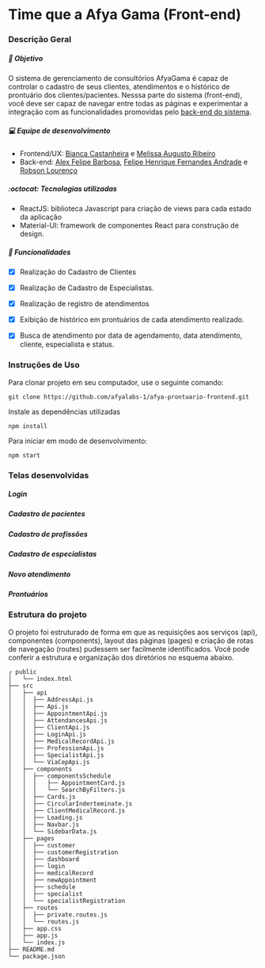 # Time que a Afya Gama (Front-end) 


### Descrição Geral

##### :dart: Objetivo

O sistema de gerenciamento de consultórios AfyaGama é capaz de controlar o cadastro de seus clientes, atendimentos e o histórico de prontuário dos clientes/pacientes.
Nesssa parte do sistema (front-end), você deve ser capaz de navegar entre todas as páginas e experimentar a integração com as funcionalidades promovidas pelo [back-end do sistema](https://github.com/afyalabs-1/afya-prontuario-backend). 

##### :computer: Equipe de desenvolvimento
- Frontend/UX: [Bianca Castanheira](https://github.com/BiancaCastanheira) e [Melissa Augusto Ribeiro](https://github.com/melissarib)
- Back-end: [Alex Felipe Barbosa](https://github.com/AlexFelipeBarbosa), [Felipe Henrique Fernandes Andrade](https://github.com/fellipehfa) e [Robson Lourenço](https://github.com/robinhosl2008)

##### :octocat: Tecnologias utilizadas
- ReactJS: biblioteca Javascript para criação de views para cada estado da aplicação 
- Material-UI: framework de componentes React para construção de design.

##### :memo: Funcionalidades 
- [x] Realização do Cadastro de Clientes 
- [x] Realização de Cadastro de Especialistas.
- [x] Realização de registro de atendimentos 
- [x] Exibição de histórico em prontuários de cada atendimento realizado.
- [x] Busca de atendimento por data de agendamento, data atendimento, cliente, especialista e status.


### Instruções de Uso
    
Para clonar projeto em seu computador, use o seguinte comando:

    git clone https://github.com/afyalabs-1/afya-prontuario-frontend.git
        
Instale as dependências utilizadas 

    npm install
        
Para iniciar em modo de desenvolvimento:

    npm start 

### Telas desenvolvidas
##### Login
##### Cadastro de pacientes
##### Cadastro de profissões
##### Cadastro de especialistas
##### Novo atendimento
##### Prontuários




### Estrutura do projeto

O projeto foi estruturado de forma em que as requisições aos serviços (api), componentes (components), layout das páginas (pages) e criação de rotas de navegação (routes) pudessem ser facilmente identificados. Você pode conferir a estrutura e organização dos diretórios no esquema abaixo.

    ┌ public            
    │   └── index.html
    ├── src
    │   ├── api 
    │   │  ├── AddressApi.js 
    │   │  ├── Api.js 
    │   │  ├── AppointmentApi.js 
    │   │  ├── AttendancesApi.js
    │   │  ├── ClientApi.js 
    │   │  ├── LoginApi.js
    │   │  ├── MedicalRecordApi.js
    │   │  ├── ProfessionApi.js 
    │   │  ├── SpecialistApi.js
    │   │  └── ViaCepApi.js
    │   ├── components
    │   │  ├── componentsSchedule 
    │   │  │   ├── AppointmentCard.js 
    │   │  │   └── SearchByFilters.js 
    │   │  ├── Cards.js 
    │   │  ├── CircularInderteminate.js
    │   │  ├── ClientMedicalRecord.js 
    │   │  ├── Loading.js 
    │   │  ├── Navbar.js
    │   │  └── SidebarData.js 
    │   ├── pages
    │   │  ├── customer 
    │   │  ├── customerRegistration 
    │   │  ├── dashboard
    │   │  ├── login 
    │   │  ├── medicalRecord
    │   │  ├── newAppointment
    │   │  ├── schedule
    │   │  ├── specialist
    │   │  └── specialistRegistration
    │   ├── routes
    │   │  ├── private.routes.js
    │   │  └── routes.js 
    │   ├── app.css
    │   ├── app.js
    │   └── index.js          
    ├── README.md                       
    └── package.json                    
